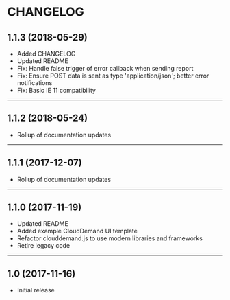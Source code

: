 # CHANGELOG

## 1.1.3 (2018-05-29)

* Added CHANGELOG
* Updated README
* Fix: Handle false trigger of error callback when sending report
* Fix: Ensure POST data is sent as type 'application/json'; better error notifications
* Fix: Basic IE 11 compatibility

---

## 1.1.2 (2018-05-24)

* Rollup of documentation updates

---

## 1.1.1 (2017-12-07)

* Rollup of documentation updates

---

## 1.1.0 (2017-11-19)

* Updated README
* Added example CloudDemand UI template
* Refactor clouddemand.js to use modern libraries and frameworks
* Retire legacy code

---

## 1.0 (2017-11-16)

* Initial release
